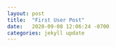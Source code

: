 ```yaml
---
layout: post
title:  "First User Post"
date:   2020-09-08 12:06:24 -0700
categories: jekyll update
---
```


